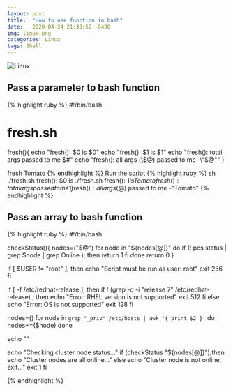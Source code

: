 ```yaml
---
layout: post
title:  "How to use function in bash"
date:   2020-04-24 21:30:52 -0400
img: linux.png
categories: Linux
tags: Shell
---
```


![Linux]({{site.baseurl}}/images/linux.png)


##  Pass a parameter to bash function  
{% highlight ruby %}
#!/bin/bash
# fresh.sh 
 
fresh(){
   echo "fresh(): \$0 is $0"
   echo "fresh(): \$1 is $1"
   echo "fresh(): total args passed to me $#"
   echo "fresh(): all args (\$@) passed to me -\"$@\""
}
 
fresh Tomato
{% endhighlight %}
Run the script 
{% highlight ruby %}
sh ./fresh.sh 
fresh(): $0 is ./fresh.sh
fresh(): $1 is Tomato
fresh(): total args passed to me 1
fresh(): all args ($@) passed to me -"Tomato"
{% endhighlight %}

##  Pass an array to bash function  
{% highlight ruby %}
#!/bin/bash

checkStatus(){
   nodes=("$@")
   for node in "${nodes[@]}"
   do
     if (! pcs status | grep  $node | grep Online ); then
        return 1
     fi
   done
   return 0
}

if [ $USER != "root" ]; then
        echo "Script must be run as user: root"
        exit 256
fi

if [ -f /etc/redhat-release ]; then
  if ! (grep -q -i "release 7" /etc/redhat-release) ; then
    echo "Error: RHEL version is not supported"
    exit 512
  fi
else
  echo "Error: OS is not supported"
  exit 128
fi

nodes=()
for node in `grep "_priv" /etc/hosts | awk '{ print $2 }'`
do
  nodes+=($node)
done

echo ""

echo "Checking cluster node status..."
if (checkStatus "${nodes[@]}");then
   echo "Cluster nodes are all online..."
else
   echo "Cluster node is not online, exit..."
   exit 1
fi
 
{% endhighlight %}
